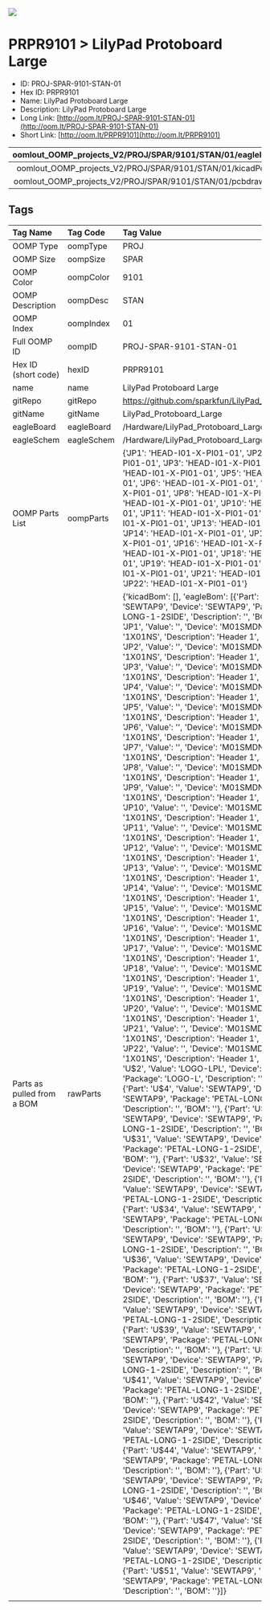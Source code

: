 


  
![][im]
# PRPR9101 > LilyPad Protoboard Large

- ID: PROJ-SPAR-9101-STAN-01
- Hex ID: PRPR9101
- Name: LilyPad Protoboard Large
- Description: LilyPad Protoboard Large
- Long Link: [http://oom.lt/PROJ-SPAR-9101-STAN-01](http://oom.lt/PROJ-SPAR-9101-STAN-01)
- Short Link: [http://oom.lt/PRPR9101](http://oom.lt/PRPR9101)
  

|oomlout_OOMP_projects_V2/PROJ/SPAR/9101/STAN/01/eagleImage.png|oomlout_OOMP_projects_V2/PROJ/SPAR/9101/STAN/01/eagleSchemImage.png|oomlout_OOMP_projects_V2/PROJ/SPAR/9101/STAN/01/kicadPcb3dFront.png|oomlout_OOMP_projects_V2/PROJ/SPAR/9101/STAN/01/kicadPcb3dBack.png|
| :---: | :---: | :---: | :---: |
|oomlout_OOMP_projects_V2/PROJ/SPAR/9101/STAN/01/kicadPcb3d.png|oomlout_OOMP_projects_V2/PROJ/SPAR/9101/STAN/01/bomBack.png|oomlout_OOMP_projects_V2/PROJ/SPAR/9101/STAN/01/bomFront.png|oomlout_OOMP_projects_V2/PROJ/SPAR/9101/STAN/01/pcbdraw.svg|
|oomlout_OOMP_projects_V2/PROJ/SPAR/9101/STAN/01/pcbdrawBack.svg||||

## Tags
  

|Tag Name|Tag Code|Tag Value|
| :--- | :--- | :--- |
|OOMP Type|oompType|PROJ|
|OOMP Size|oompSize|SPAR|
|OOMP Color|oompColor|9101|
|OOMP Description|oompDesc|STAN|
|OOMP Index|oompIndex|01|
|Full OOMP ID|oompID|PROJ-SPAR-9101-STAN-01|
|Hex ID (short code)|hexID|PRPR9101|
|name|name|LilyPad Protoboard Large|
|gitRepo|gitRepo|https://github.com/sparkfun/LilyPad_Protoboard_Large|
|gitName|gitName|LilyPad_Protoboard_Large|
|eagleBoard|eagleBoard|/Hardware/LilyPad_Protoboard_Large.brd|
|eagleSchem|eagleSchem|/Hardware/LilyPad_Protoboard_Large.sch|
|OOMP Parts List|oompParts|{'JP1': 'HEAD-I01-X-PI01-01', 'JP2': 'HEAD-I01-X-PI01-01', 'JP3': 'HEAD-I01-X-PI01-01', 'JP4': 'HEAD-I01-X-PI01-01', 'JP5': 'HEAD-I01-X-PI01-01', 'JP6': 'HEAD-I01-X-PI01-01', 'JP7': 'HEAD-I01-X-PI01-01', 'JP8': 'HEAD-I01-X-PI01-01', 'JP9': 'HEAD-I01-X-PI01-01', 'JP10': 'HEAD-I01-X-PI01-01', 'JP11': 'HEAD-I01-X-PI01-01', 'JP12': 'HEAD-I01-X-PI01-01', 'JP13': 'HEAD-I01-X-PI01-01', 'JP14': 'HEAD-I01-X-PI01-01', 'JP15': 'HEAD-I01-X-PI01-01', 'JP16': 'HEAD-I01-X-PI01-01', 'JP17': 'HEAD-I01-X-PI01-01', 'JP18': 'HEAD-I01-X-PI01-01', 'JP19': 'HEAD-I01-X-PI01-01', 'JP20': 'HEAD-I01-X-PI01-01', 'JP21': 'HEAD-I01-X-PI01-01', 'JP22': 'HEAD-I01-X-PI01-01'}|
|Parts as pulled from a BOM|rawParts|{'kicadBom': [], 'eagleBom': [{'Part': 'GND', 'Value': 'SEWTAP9', 'Device': 'SEWTAP9', 'Package': 'PETAL-LONG-1-2SIDE', 'Description': '', 'BOM': ''}, {'Part': 'JP1', 'Value': '', 'Device': 'M01SMDNS', 'Package': '1X01NS', 'Description': 'Header 1', 'BOM': ''}, {'Part': 'JP2', 'Value': '', 'Device': 'M01SMDNS', 'Package': '1X01NS', 'Description': 'Header 1', 'BOM': ''}, {'Part': 'JP3', 'Value': '', 'Device': 'M01SMDNS', 'Package': '1X01NS', 'Description': 'Header 1', 'BOM': ''}, {'Part': 'JP4', 'Value': '', 'Device': 'M01SMDNS', 'Package': '1X01NS', 'Description': 'Header 1', 'BOM': ''}, {'Part': 'JP5', 'Value': '', 'Device': 'M01SMDNS', 'Package': '1X01NS', 'Description': 'Header 1', 'BOM': ''}, {'Part': 'JP6', 'Value': '', 'Device': 'M01SMDNS', 'Package': '1X01NS', 'Description': 'Header 1', 'BOM': ''}, {'Part': 'JP7', 'Value': '', 'Device': 'M01SMDNS', 'Package': '1X01NS', 'Description': 'Header 1', 'BOM': ''}, {'Part': 'JP8', 'Value': '', 'Device': 'M01SMDNS', 'Package': '1X01NS', 'Description': 'Header 1', 'BOM': ''}, {'Part': 'JP9', 'Value': '', 'Device': 'M01SMDNS', 'Package': '1X01NS', 'Description': 'Header 1', 'BOM': ''}, {'Part': 'JP10', 'Value': '', 'Device': 'M01SMDNS', 'Package': '1X01NS', 'Description': 'Header 1', 'BOM': ''}, {'Part': 'JP11', 'Value': '', 'Device': 'M01SMDNS', 'Package': '1X01NS', 'Description': 'Header 1', 'BOM': ''}, {'Part': 'JP12', 'Value': '', 'Device': 'M01SMDNS', 'Package': '1X01NS', 'Description': 'Header 1', 'BOM': ''}, {'Part': 'JP13', 'Value': '', 'Device': 'M01SMDNS', 'Package': '1X01NS', 'Description': 'Header 1', 'BOM': ''}, {'Part': 'JP14', 'Value': '', 'Device': 'M01SMDNS', 'Package': '1X01NS', 'Description': 'Header 1', 'BOM': ''}, {'Part': 'JP15', 'Value': '', 'Device': 'M01SMDNS', 'Package': '1X01NS', 'Description': 'Header 1', 'BOM': ''}, {'Part': 'JP16', 'Value': '', 'Device': 'M01SMDNS', 'Package': '1X01NS', 'Description': 'Header 1', 'BOM': ''}, {'Part': 'JP17', 'Value': '', 'Device': 'M01SMDNS', 'Package': '1X01NS', 'Description': 'Header 1', 'BOM': ''}, {'Part': 'JP18', 'Value': '', 'Device': 'M01SMDNS', 'Package': '1X01NS', 'Description': 'Header 1', 'BOM': ''}, {'Part': 'JP19', 'Value': '', 'Device': 'M01SMDNS', 'Package': '1X01NS', 'Description': 'Header 1', 'BOM': ''}, {'Part': 'JP20', 'Value': '', 'Device': 'M01SMDNS', 'Package': '1X01NS', 'Description': 'Header 1', 'BOM': ''}, {'Part': 'JP21', 'Value': '', 'Device': 'M01SMDNS', 'Package': '1X01NS', 'Description': 'Header 1', 'BOM': ''}, {'Part': 'JP22', 'Value': '', 'Device': 'M01SMDNS', 'Package': '1X01NS', 'Description': 'Header 1', 'BOM': ''}, {'Part': 'U$2', 'Value': 'LOGO-LPL', 'Device': 'LOGO-LPL', 'Package': 'LOGO-L', 'Description': '', 'BOM': ''}, {'Part': 'U$4', 'Value': 'SEWTAP9', 'Device': 'SEWTAP9', 'Package': 'PETAL-LONG-1-2SIDE', 'Description': '', 'BOM': ''}, {'Part': 'U$30', 'Value': 'SEWTAP9', 'Device': 'SEWTAP9', 'Package': 'PETAL-LONG-1-2SIDE', 'Description': '', 'BOM': ''}, {'Part': 'U$31', 'Value': 'SEWTAP9', 'Device': 'SEWTAP9', 'Package': 'PETAL-LONG-1-2SIDE', 'Description': '', 'BOM': ''}, {'Part': 'U$32', 'Value': 'SEWTAP9', 'Device': 'SEWTAP9', 'Package': 'PETAL-LONG-1-2SIDE', 'Description': '', 'BOM': ''}, {'Part': 'U$33', 'Value': 'SEWTAP9', 'Device': 'SEWTAP9', 'Package': 'PETAL-LONG-1-2SIDE', 'Description': '', 'BOM': ''}, {'Part': 'U$34', 'Value': 'SEWTAP9', 'Device': 'SEWTAP9', 'Package': 'PETAL-LONG-1-2SIDE', 'Description': '', 'BOM': ''}, {'Part': 'U$35', 'Value': 'SEWTAP9', 'Device': 'SEWTAP9', 'Package': 'PETAL-LONG-1-2SIDE', 'Description': '', 'BOM': ''}, {'Part': 'U$36', 'Value': 'SEWTAP9', 'Device': 'SEWTAP9', 'Package': 'PETAL-LONG-1-2SIDE', 'Description': '', 'BOM': ''}, {'Part': 'U$37', 'Value': 'SEWTAP9', 'Device': 'SEWTAP9', 'Package': 'PETAL-LONG-1-2SIDE', 'Description': '', 'BOM': ''}, {'Part': 'U$38', 'Value': 'SEWTAP9', 'Device': 'SEWTAP9', 'Package': 'PETAL-LONG-1-2SIDE', 'Description': '', 'BOM': ''}, {'Part': 'U$39', 'Value': 'SEWTAP9', 'Device': 'SEWTAP9', 'Package': 'PETAL-LONG-1-2SIDE', 'Description': '', 'BOM': ''}, {'Part': 'U$40', 'Value': 'SEWTAP9', 'Device': 'SEWTAP9', 'Package': 'PETAL-LONG-1-2SIDE', 'Description': '', 'BOM': ''}, {'Part': 'U$41', 'Value': 'SEWTAP9', 'Device': 'SEWTAP9', 'Package': 'PETAL-LONG-1-2SIDE', 'Description': '', 'BOM': ''}, {'Part': 'U$42', 'Value': 'SEWTAP9', 'Device': 'SEWTAP9', 'Package': 'PETAL-LONG-1-2SIDE', 'Description': '', 'BOM': ''}, {'Part': 'U$43', 'Value': 'SEWTAP9', 'Device': 'SEWTAP9', 'Package': 'PETAL-LONG-1-2SIDE', 'Description': '', 'BOM': ''}, {'Part': 'U$44', 'Value': 'SEWTAP9', 'Device': 'SEWTAP9', 'Package': 'PETAL-LONG-1-2SIDE', 'Description': '', 'BOM': ''}, {'Part': 'U$45', 'Value': 'SEWTAP9', 'Device': 'SEWTAP9', 'Package': 'PETAL-LONG-1-2SIDE', 'Description': '', 'BOM': ''}, {'Part': 'U$46', 'Value': 'SEWTAP9', 'Device': 'SEWTAP9', 'Package': 'PETAL-LONG-1-2SIDE', 'Description': '', 'BOM': ''}, {'Part': 'U$47', 'Value': 'SEWTAP9', 'Device': 'SEWTAP9', 'Package': 'PETAL-LONG-1-2SIDE', 'Description': '', 'BOM': ''}, {'Part': 'U$48', 'Value': 'SEWTAP9', 'Device': 'SEWTAP9', 'Package': 'PETAL-LONG-1-2SIDE', 'Description': '', 'BOM': ''}, {'Part': 'U$51', 'Value': 'SEWTAP9', 'Device': 'SEWTAP9', 'Package': 'PETAL-LONG-1-2SIDE', 'Description': '', 'BOM': ''}]}|
||||



[im]: PROJ/SPAR/9101/STAN/01/kicadPcb3d_450.png
